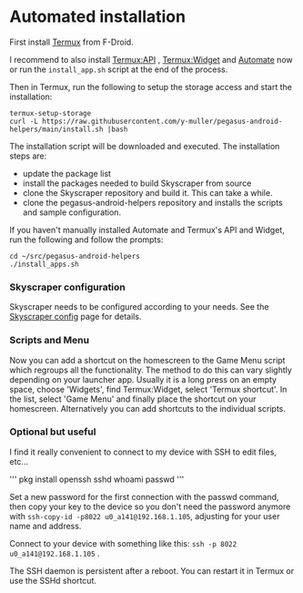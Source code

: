 # Automated installation

First install [Termux](https://f-droid.org/en/packages/com.termux) from F-Droid.

I recommend to also install [Termux:API](https://f-droid.org/en/packages/com.termux.api) , [Termux:Widget](https://f-droid.org/en/packages/com.termux.widget) and [Automate](https://play.google.com/store/apps/details?id=com.llamalab.automate) now or run the `install_app.sh` script at the end of the process.

Then in Termux, run the following to setup the storage access and start the installation:
```
termux-setup-storage
curl -L https://raw.githubusercontent.com/y-muller/pegasus-android-helpers/main/install.sh |bash
```

The installation script will be downloaded and executed. The installation steps are:
 * update the package list
 * install the packages needed to build Skyscraper from source
 * clone the Skyscraper repository and build it. This can take a while.
 * clone the pegasus-android-helpers repository and installs the scripts and sample configuration.

If you haven't manually installed Automate and Termux's API and Widget, run the following and follow the prompts:
```
cd ~/src/pegasus-android-helpers
./install_apps.sh
```

### Skyscraper configuration

Skyscraper needs to be configured according to your needs. See the [Skyscraper config](SKYSCRAPER_CONFIG.md) page for details.

### Scripts and Menu

Now you can add a shortcut on the homescreen to the Game Menu script which regroups all the functionality. The method to do this can vary slightly depending on your launcher app. Usually it is a long press on an empty space, choose 'Widgets', find Termux:Widget, select 'Termux shortcut'. In the list, select 'Game Menu' and finally place the shortcut on your homescreen.
Alternatively you can add shortcuts to the individual scripts.

### Optional but useful

I find it really convenient to connect to my device with SSH to edit files, etc...

'''
pkg install openssh
sshd
whoami
passwd
'''

Set a new password for the first connection with the passwd command, then copy your key to the device so you don't need the password anymore with `ssh-copy-id -p8022 u0_a141@192.168.1.105`, adjusting for your user name and address.

Connect to your device with something like this: `ssh -p 8022 u0_a141@192.168.1.105` .

The SSH daemon is persistent after a reboot. You can restart it in Termux or use the SSHd shortcut.

